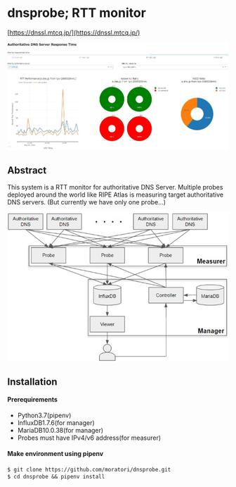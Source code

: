 # dnsprobe; RTT monitor

[https://dnssl.mtcq.jp/](https://dnssl.mtcq.jp/)

![sample graph](graph.jpg)


## Abstract

This system is a RTT monitor for authoritative DNS Server.
Multiple probes deployed around the world like RIPE Atlas is measuring target authoritative DNS servers.
(But currently we have only one probe...)

![architecture](architecture.jpg)


## Installation

#### Prerequirements

* Python3.7(pipenv)
* InfluxDB1.7.6(for manager)
* MariaDB10.0.38(for manager)
* Probes must have IPv4/v6 address(for measurer)

#### Make environment using pipenv

```
$ git clone https://github.com/moratori/dnsprobe.git
$ cd dnsprobe && pipenv install
```

